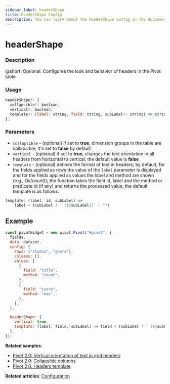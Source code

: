 ```yaml
---
sidebar_label: headerShape
title: headerShape Config
description: You can learn about the headerShape config in the documentation of the DHTMLX JavaScript Pivot library. Browse developer guides and API reference, try out code examples and live demos, and download a free 30-day evaluation version of DHTMLX Pivot.
---
```


# headerShape

### Description

@short: Optional. Configures the look and behavior of headers in the Pivot table

### Usage

~~~jsx  
headerShape?: {
  collapsible?: boolean,
  vertical?: boolean,
  template?: (label: string, field: string, subLabel?: string) => string
};
~~~

### Parameters

- `collapsible` - (optional) if set to **true**, dimension groups in the table are collapsible; it's set to **false** by default
- `vertical` - (optional) if set to **true**, changes the text orientation in all headers from horizontal to vertical; the default value is **false**
- `template` - (optional) defines the format of text in headers; by default, for the fields applied as rows the value of the `label` parameter is displayed and for the fields applied as values the label and method are shown (e.g., *Oil(count)*); the function takes the field id, label and the method or predicate id (if any) and returns the processed value; the default template is as follows: 
~~~js
template: (label, id, subLabel) =>
    label + (subLabel ? ` (${subLabel})` : "")
~~~


## Example

~~~jsx {19-22}
const pivotWidget = new pivot.Pivot("#pivot", {
  fields,
  data: dataset,
  config: {
    rows: ["studio", "genre"],
    columns: [],
    values: [
      {
        field: "title",
        method: "count",
      },
      {
        field: "score",
        method: "max",
      },
    ],
  },

  headerShape: {
    vertical: true,
    template: (label, field, subLabel) => field + (subLabel ? ` (${subLabel})` : ""),
  },
});
~~~

**Related samples**: 
- [Pivot 2.0: Vertical orientation of text in grid headers](https://snippet.dhtmlx.com/4qroi8ka)
- [Pivot 2.0: Collapsible columns](https://snippet.dhtmlx.com/pt2ljmcm)
- [Pivot 2.0. Headers template](https://snippet.dhtmlx.com/g89r9ryw)

**Related articles**: [Configuration](/guides/configuration)
